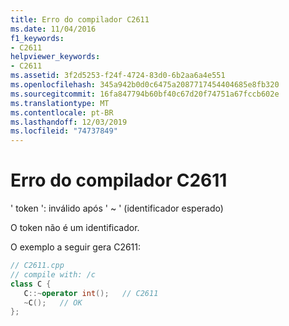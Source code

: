```yaml
---
title: Erro do compilador C2611
ms.date: 11/04/2016
f1_keywords:
- C2611
helpviewer_keywords:
- C2611
ms.assetid: 3f2d5253-f24f-4724-83d0-6b2aa6a4e551
ms.openlocfilehash: 345a942b0d0c6475a2087717454404685e8fb320
ms.sourcegitcommit: 16fa847794b60bf40c67d20f74751a67fccb602e
ms.translationtype: MT
ms.contentlocale: pt-BR
ms.lasthandoff: 12/03/2019
ms.locfileid: "74737849"
---
```

# <a name="compiler-error-c2611"></a>Erro do compilador C2611

' token ': inválido após ' ~ ' (identificador esperado)

O token não é um identificador.

O exemplo a seguir gera C2611:

```cpp
// C2611.cpp
// compile with: /c
class C {
   C::~operator int();   // C2611
   ~C();   // OK
};
```
